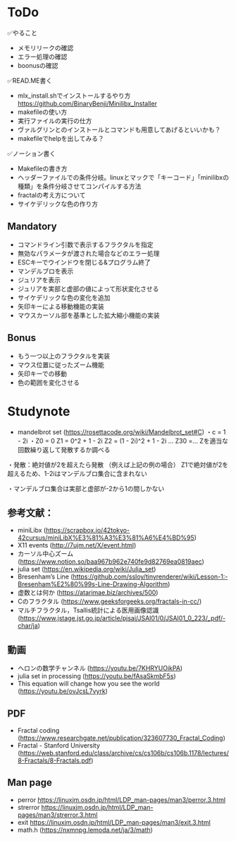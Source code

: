 
# ToDo
✅やること
- メモリリークの確認
- エラー処理の確認
- boonusの確認

✅READ.ME書く
- mlx_install.shでインストールするやり方
https://github.com/BinaryBenji/Minilibx_Installer
- makefileの使い方
- 実行ファイルの実行の仕方
- ヴァルグリンとのインストールとコマンドも用意してあげるといいかも？
- makefileでhelpを出してみる？

✅ノーション書く
- Makefileの書き方
- ヘッダーファイルでの条件分岐。linuxとマックで「キーコード」「minilibxの種類」を条件分岐させてコンパイルする方法
- fractalの考え方について
- サイケデリックな色の作り方

## Mandatory
- コマンドライン引数で表示するフラクタルを指定
- 無効なパラメータが渡された場合などのエラー処理
- ESCキーでウインドウを閉じる&プログラム終了
- マンデルブロを表示
- ジュリアを表示
- ジュリアを実部と虚部の値によって形状変化させる
- サイケデリックな色の変化を追加
- 矢印キーによる移動機能の実装
- マウスカーソル部を基準とした拡大縮小機能の実装
## Bonus
- もう一つ以上のフラクタルを実装
- マウス位置に従ったズーム機能
- 矢印キーでの移動
- 色の範囲を変化させる

# Studynote
- mandelbrot set
(https://rosettacode.org/wiki/Mandelbrot_set#C)
・c = 1 - 2i
・Z0 = 0
Z1 = 0^2 + 1 - 2i
Z2 = (1 - 2i)^2 + 1 - 2i
...
Z30 =...
Zを適当な回数繰り返して発散するか調べる

・発散：絶対値が2を超えたら発散
（例えば上記の例の場合）
Z1で絶対値が2を超えるため、1-2iはマンデルブロ集合に含まれない

・マンデルブロ集合は実部と虚部が-2から1の間しかない

## 参考文献：
- miniLibx
(https://scrapbox.io/42tokyo-42cursus/miniLibX%E3%81%A3%E3%81%A6%E4%BD%95)
- X11 events
(http://7ujm.net/X/event.html)
- カーソル中心ズーム
(https://www.notion.so/baa967b962e740fe9d82769ea0819aec)
- julia set
(https://en.wikipedia.org/wiki/Julia_set)
- Bresenham’s Line
(https://github.com/ssloy/tinyrenderer/wiki/Lesson-1:-Bresenham%E2%80%99s-Line-Drawing-Algorithm)
- 虚数とは何か
(https://atarimae.biz/archives/500)
- Cのフラクタル
(https://www.geeksforgeeks.org/fractals-in-cc/)
- マルチフラクタル，Tsallis統計による医用画像認識
(https://www.jstage.jst.go.jp/article/pjsai/JSAI01/0/JSAI01_0_223/_pdf/-char/ja)

## 動画
- ヘロンの数学チャンネル
(https://youtu.be/7KHRYUOikPA)
- julia set in processing
(https://youtu.be/fAsaSkmbF5s)
- This equation will change how you see the world
(https://youtu.be/ovJcsL7vyrk)

## PDF
- Fractal coding
(https://www.researchgate.net/publication/323607730_Fractal_Coding)
- Fractal - Stanford University
(https://web.stanford.edu/class/archive/cs/cs106b/cs106b.1178/lectures/8-Fractals/8-Fractals.pdf)

## Man page
- perror
https://linuxjm.osdn.jp/html/LDP_man-pages/man3/perror.3.html
- strerror
https://linuxjm.osdn.jp/html/LDP_man-pages/man3/strerror.3.html
- exit
https://linuxjm.osdn.jp/html/LDP_man-pages/man3/exit.3.html
- math.h
(https://nxmnpg.lemoda.net/ja/3/math)
